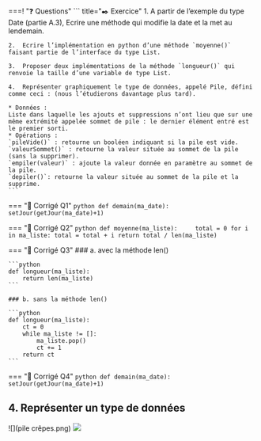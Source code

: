 
===! "❓ Questions"
    ``` title="✒️ Exercice"
    1.	A partir de l’exemple du type Date (partie A.3), Ecrire une méthode qui modifie la date et la met au lendemain.

    2.	Ecrire l’implémentation en python d’une méthode `moyenne()` faisant partie de l’interface du type List.

    3.	Proposer deux implémentations de la méthode `longueur()` qui renvoie la taille d’une variable de type List. 

    4.	Représenter graphiquement le type de données, appelé Pile, défini comme ceci : (nous l’étudierons davantage plus tard).

    * Données : 
    Liste dans laquelle les ajouts et suppressions n’ont lieu que sur une même extrémité appelée sommet de pile : le dernier élément entré est le premier sorti.
    * Opérations :
    `pileVide()` : retourne un booléen indiquant si la pile est vide.
    `valeurSommet()` : retourne la valeur située au sommet de la pile (sans la supprimer).
    `empiler(valeur)` : ajoute la valeur donnée en paramètre au sommet de la pile.
    `depiler()`: retourne la valeur située au sommet de la pile et la supprime.
    ```
    
=== "🧩 Corrigé Q1"
    ```python
    def demain(ma_date):    
        setJour(getJour(ma_date)+1)
    ```

=== "🧩 Corrigé Q2"
    ```python
    def moyenne(ma_liste):    
        total = 0
        for i in ma_liste:
            total = total + i
        return total / len(ma_liste)
    ```

=== "🧩 Corrigé Q3"
    ### a. avec la méthode len()

    ```python
    def longueur(ma_liste):    
        return len(ma_liste)
    ```

    ### b. sans la méthode len()

    ```python
    def longueur(ma_liste):
        ct = 0    
        while ma_liste != []:
            ma_liste.pop()
            ct += 1
        return ct
    ```

=== "🧩 Corrigé Q4"
    ```python
    def demain(ma_date):    
        setJour(getJour(ma_date)+1)
    ```

    
## 4. Représenter un type de données

![](pile crêpes.png)
![](pile_graph.png)